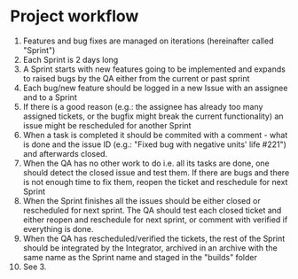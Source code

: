 Project workflow
======

1. Features and bug fixes are managed on iterations (hereinafter called "Sprint")
2. Each Sprint is 2 days long
3. A Sprint starts with new features going to be implemented and expands to raised bugs by the QA either from the current or past sprint
4. Each bug/new feature should be logged in a new Issue with an assignee and to a Sprint
5. If there is a good reason (e.g.: the assignee has already too many assigned tickets, or the bugfix might break the current functionality) an issue might be rescheduled for another Sprint
6. When a task is completed it should be commited with a comment - what is done and the issue ID (e.g.: "Fixed bug with negative units' life #221") and afterwards closed.
7. When the QA has no other work to do i.e. all its tasks are done, one should detect the closed issue and test them. If there are bugs and there is not enough time to fix them, reopen the ticket and reschedule for next Sprint
8. When the Sprint finishes all the issues should be either closed or rescheduled for next sprint. The QA should test each closed ticket and either reopen and reschedule for next sprint, or comment with verified if everything is done.
9. When the QA has rescheduled/verified the tickets, the rest of the Sprint should be integrated by the Integrator, archived in an archive with the same name as the Sprint name and staged in the "builds" folder
10. See 3.
